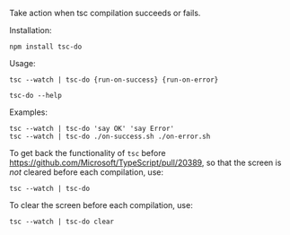 Take action when tsc compilation succeeds or fails.

Installation:
```
npm install tsc-do
```

Usage:
```
tsc --watch | tsc-do {run-on-success} {run-on-error}

tsc-do --help
```

Examples:
```
tsc --watch | tsc-do 'say OK' 'say Error'
tsc --watch | tsc-do ./on-success.sh ./on-error.sh
```

To get back the functionality of `tsc` before https://github.com/Microsoft/TypeScript/pull/20389, 
so that the screen is *not* cleared before each compilation, use:

```
tsc --watch | tsc-do
```

To clear the screen before each compilation, use:
```
tsc --watch | tsc-do clear
```